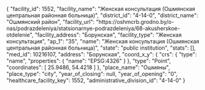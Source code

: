 {
    "facility_id": 1552,
    "facility_name": "Женская консультация (Ошмянская центральная районная больница)",
    "district_id": "4-14-0",
    "district_name": "Ошмянский район",
    "facility_url": "https:\/\/oshmcrb.grodno.by\/o-nas\/podrazdeleniya\/statsionarnye-podrazdeleniya\/68-akusherskoe-otdelenie",
    "facility_address": "Борунская",
    "facility_type": "Женская консультация",
    "ap_1": "35",
    "name": "Женская консультация (Ошмянская центральная районная больница)",
    "state": "public institution",
    "stats": [],
    "med_id": 10216107,
    "address": "Борунская",
    "coord_x_y": {
        "crs": {
            "type": "name",
            "properties": {
                "name": "EPSG:4326"
            }
        },
        "type": "Point",
        "coordinates": [
            25.9486,
            54.4218
        ]
    },
    "place_name": "Ошмяны",
    "place_type": "city",
    "year_of_closing": null,
    "year_of_opening": "0",
    "healthcare_facility_key": 1552,
    "administrative_division_id": "4-14-0"
}